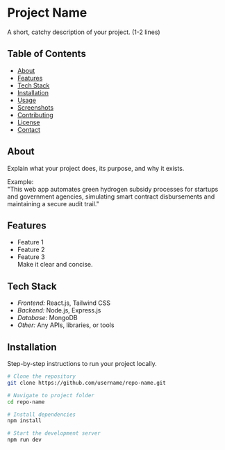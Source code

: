 # Project Name
A short, catchy description of your project. (1-2 lines)

## Table of Contents
- [About](#about)
- [Features](#features)
- [Tech Stack](#tech-stack)
- [Installation](#installation)
- [Usage](#usage)
- [Screenshots](#screenshots)
- [Contributing](#contributing)
- [License](#license)
- [Contact](#contact)

## About
Explain what your project does, its purpose, and why it exists.  

Example:  
"This web app automates green hydrogen subsidy processes for startups and government agencies, simulating smart contract disbursements and maintaining a secure audit trail."

## Features
- Feature 1
- Feature 2
- Feature 3  
Make it clear and concise.

## Tech Stack
- *Frontend:* React.js, Tailwind CSS
- *Backend:* Node.js, Express.js
- *Database:* MongoDB
- *Other:* Any APIs, libraries, or tools

## Installation
Step-by-step instructions to run your project locally.

```bash
# Clone the repository
git clone https://github.com/username/repo-name.git

# Navigate to project folder
cd repo-name

# Install dependencies
npm install

# Start the development server
npm run dev
